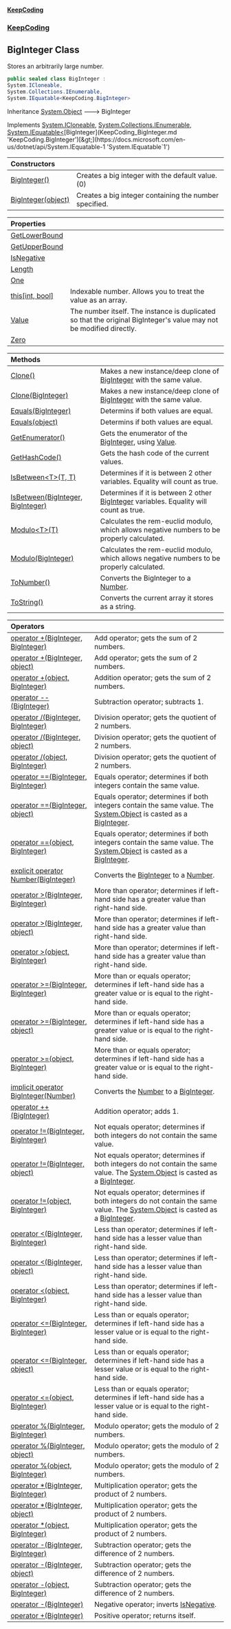 #### [KeepCoding](index.md 'index')
### [KeepCoding](KeepCoding.md 'KeepCoding')
## BigInteger Class
Stores an arbitrarily large number.  
```csharp
public sealed class BigInteger :
System.ICloneable,
System.Collections.IEnumerable,
System.IEquatable<KeepCoding.BigInteger>
```

Inheritance [System.Object](https://docs.microsoft.com/en-us/dotnet/api/System.Object 'System.Object') &#129106; BigInteger  

Implements [System.ICloneable](https://docs.microsoft.com/en-us/dotnet/api/System.ICloneable 'System.ICloneable'), [System.Collections.IEnumerable](https://docs.microsoft.com/en-us/dotnet/api/System.Collections.IEnumerable 'System.Collections.IEnumerable'), [System.IEquatable&lt;](https://docs.microsoft.com/en-us/dotnet/api/System.IEquatable-1 'System.IEquatable`1')[BigInteger](KeepCoding_BigInteger.md 'KeepCoding.BigInteger')[&gt;](https://docs.microsoft.com/en-us/dotnet/api/System.IEquatable-1 'System.IEquatable`1')  

| Constructors | |
| :--- | :--- |
| [BigInteger()](KeepCoding_BigInteger_BigInteger().md 'KeepCoding.BigInteger.BigInteger()') | Creates a big integer with the default value. (0)<br/> |
| [BigInteger(object)](KeepCoding_BigInteger_BigInteger(object).md 'KeepCoding.BigInteger.BigInteger(object)') | Creates a big integer containing the number specified.<br/> |

| Properties | |
| :--- | :--- |
| [GetLowerBound](KeepCoding_BigInteger_GetLowerBound.md 'KeepCoding.BigInteger.GetLowerBound') |  |
| [GetUpperBound](KeepCoding_BigInteger_GetUpperBound.md 'KeepCoding.BigInteger.GetUpperBound') |  |
| [IsNegative](KeepCoding_BigInteger_IsNegative.md 'KeepCoding.BigInteger.IsNegative') |  |
| [Length](KeepCoding_BigInteger_Length.md 'KeepCoding.BigInteger.Length') |  |
| [One](KeepCoding_BigInteger_One.md 'KeepCoding.BigInteger.One') |  |
| [this[int, bool]](KeepCoding_BigInteger_this_int_bool_.md 'KeepCoding.BigInteger.this[int, bool]') | Indexable number. Allows you to treat the value as an array.<br/> |
| [Value](KeepCoding_BigInteger_Value.md 'KeepCoding.BigInteger.Value') | The number itself. The instance is duplicated so that the original BigInteger's value may not be modified directly.<br/> |
| [Zero](KeepCoding_BigInteger_Zero.md 'KeepCoding.BigInteger.Zero') |  |

| Methods | |
| :--- | :--- |
| [Clone()](KeepCoding_BigInteger_Clone().md 'KeepCoding.BigInteger.Clone()') | Makes a new instance/deep clone of [BigInteger](KeepCoding_BigInteger.md 'KeepCoding.BigInteger') with the same value.<br/> |
| [Clone(BigInteger)](KeepCoding_BigInteger_Clone(KeepCoding_BigInteger).md 'KeepCoding.BigInteger.Clone(KeepCoding.BigInteger)') | Makes a new instance/deep clone of [BigInteger](KeepCoding_BigInteger.md 'KeepCoding.BigInteger') with the same value.<br/> |
| [Equals(BigInteger)](KeepCoding_BigInteger_Equals(KeepCoding_BigInteger).md 'KeepCoding.BigInteger.Equals(KeepCoding.BigInteger)') | Determins if both values are equal.<br/> |
| [Equals(object)](KeepCoding_BigInteger_Equals(object).md 'KeepCoding.BigInteger.Equals(object)') | Determins if both values are equal.<br/> |
| [GetEnumerator()](KeepCoding_BigInteger_GetEnumerator().md 'KeepCoding.BigInteger.GetEnumerator()') | Gets the enumerator of the [BigInteger](KeepCoding_BigInteger.md 'KeepCoding.BigInteger'), using [Value](KeepCoding_BigInteger_Value.md 'KeepCoding.BigInteger.Value').<br/> |
| [GetHashCode()](KeepCoding_BigInteger_GetHashCode().md 'KeepCoding.BigInteger.GetHashCode()') | Gets the hash code of the current values.<br/> |
| [IsBetween&lt;T&gt;(T, T)](KeepCoding_BigInteger_IsBetween_T_(T_T).md 'KeepCoding.BigInteger.IsBetween&lt;T&gt;(T, T)') | Determines if it is between 2 other variables. Equality will count as true.<br/> |
| [IsBetween(BigInteger, BigInteger)](KeepCoding_BigInteger_IsBetween(KeepCoding_BigInteger_KeepCoding_BigInteger).md 'KeepCoding.BigInteger.IsBetween(KeepCoding.BigInteger, KeepCoding.BigInteger)') | Determines if it is between 2 other [BigInteger](KeepCoding_BigInteger.md 'KeepCoding.BigInteger') variables. Equality will count as true.<br/> |
| [Modulo&lt;T&gt;(T)](KeepCoding_BigInteger_Modulo_T_(T).md 'KeepCoding.BigInteger.Modulo&lt;T&gt;(T)') | Calculates the rem-euclid modulo, which allows negative numbers to be properly calculated.<br/> |
| [Modulo(BigInteger)](KeepCoding_BigInteger_Modulo(KeepCoding_BigInteger).md 'KeepCoding.BigInteger.Modulo(KeepCoding.BigInteger)') | Calculates the rem-euclid modulo, which allows negative numbers to be properly calculated.<br/> |
| [ToNumber()](KeepCoding_BigInteger_ToNumber().md 'KeepCoding.BigInteger.ToNumber()') | Converts the BigInteger to a [Number](KeepCoding_Number.md 'KeepCoding.Number').<br/> |
| [ToString()](KeepCoding_BigInteger_ToString().md 'KeepCoding.BigInteger.ToString()') | Converts the current array it stores as a string.<br/> |

| Operators | |
| :--- | :--- |
| [operator +(BigInteger, BigInteger)](KeepCoding_BigInteger_op_Addition(KeepCoding_BigInteger_KeepCoding_BigInteger).md 'KeepCoding.BigInteger.op_Addition(KeepCoding.BigInteger, KeepCoding.BigInteger)') | Add operator; gets the sum of 2 numbers.<br/> |
| [operator +(BigInteger, object)](KeepCoding_BigInteger_op_Addition(KeepCoding_BigInteger_object).md 'KeepCoding.BigInteger.op_Addition(KeepCoding.BigInteger, object)') | Add operator; gets the sum of 2 numbers.<br/> |
| [operator +(object, BigInteger)](KeepCoding_BigInteger_op_Addition(object_KeepCoding_BigInteger).md 'KeepCoding.BigInteger.op_Addition(object, KeepCoding.BigInteger)') | Addition operator; gets the sum of 2 numbers.<br/> |
| [operator --(BigInteger)](KeepCoding_BigInteger_op_Decrement(KeepCoding_BigInteger).md 'KeepCoding.BigInteger.op_Decrement(KeepCoding.BigInteger)') | Subtraction operator; subtracts 1.<br/> |
| [operator /(BigInteger, BigInteger)](KeepCoding_BigInteger_op_Division(KeepCoding_BigInteger_KeepCoding_BigInteger).md 'KeepCoding.BigInteger.op_Division(KeepCoding.BigInteger, KeepCoding.BigInteger)') | Division operator; gets the quotient of 2 numbers.<br/> |
| [operator /(BigInteger, object)](KeepCoding_BigInteger_op_Division(KeepCoding_BigInteger_object).md 'KeepCoding.BigInteger.op_Division(KeepCoding.BigInteger, object)') | Division operator; gets the quotient of 2 numbers.<br/> |
| [operator /(object, BigInteger)](KeepCoding_BigInteger_op_Division(object_KeepCoding_BigInteger).md 'KeepCoding.BigInteger.op_Division(object, KeepCoding.BigInteger)') | Division operator; gets the quotient of 2 numbers.<br/> |
| [operator ==(BigInteger, BigInteger)](KeepCoding_BigInteger_op_Equality(KeepCoding_BigInteger_KeepCoding_BigInteger).md 'KeepCoding.BigInteger.op_Equality(KeepCoding.BigInteger, KeepCoding.BigInteger)') | Equals operator; determines if both integers contain the same value.<br/> |
| [operator ==(BigInteger, object)](KeepCoding_BigInteger_op_Equality(KeepCoding_BigInteger_object).md 'KeepCoding.BigInteger.op_Equality(KeepCoding.BigInteger, object)') | Equals operator; determines if both integers contain the same value. The [System.Object](https://docs.microsoft.com/en-us/dotnet/api/System.Object 'System.Object') is casted as a [BigInteger](KeepCoding_BigInteger.md 'KeepCoding.BigInteger').<br/> |
| [operator ==(object, BigInteger)](KeepCoding_BigInteger_op_Equality(object_KeepCoding_BigInteger).md 'KeepCoding.BigInteger.op_Equality(object, KeepCoding.BigInteger)') | Equals operator; determines if both integers contain the same value. The [System.Object](https://docs.microsoft.com/en-us/dotnet/api/System.Object 'System.Object') is casted as a [BigInteger](KeepCoding_BigInteger.md 'KeepCoding.BigInteger').<br/> |
| [explicit operator Number(BigInteger)](KeepCoding_BigInteger_op_ExplicitKeepCoding_Number(KeepCoding_BigInteger).md 'KeepCoding.BigInteger.op_Explicit KeepCoding.Number(KeepCoding.BigInteger)') | Converts the [BigInteger](KeepCoding_BigInteger.md 'KeepCoding.BigInteger') to a [Number](KeepCoding_Number.md 'KeepCoding.Number').<br/> |
| [operator &gt;(BigInteger, BigInteger)](KeepCoding_BigInteger_op_GreaterThan(KeepCoding_BigInteger_KeepCoding_BigInteger).md 'KeepCoding.BigInteger.op_GreaterThan(KeepCoding.BigInteger, KeepCoding.BigInteger)') | More than operator; determines if left-hand side has a greater value than right-hand side.<br/> |
| [operator &gt;(BigInteger, object)](KeepCoding_BigInteger_op_GreaterThan(KeepCoding_BigInteger_object).md 'KeepCoding.BigInteger.op_GreaterThan(KeepCoding.BigInteger, object)') | More than operator; determines if left-hand side has a greater value than right-hand side.<br/> |
| [operator &gt;(object, BigInteger)](KeepCoding_BigInteger_op_GreaterThan(object_KeepCoding_BigInteger).md 'KeepCoding.BigInteger.op_GreaterThan(object, KeepCoding.BigInteger)') | More than operator; determines if left-hand side has a greater value than right-hand side.<br/> |
| [operator &gt;=(BigInteger, BigInteger)](KeepCoding_BigInteger_op_GreaterThanOrEqual(KeepCoding_BigInteger_KeepCoding_BigInteger).md 'KeepCoding.BigInteger.op_GreaterThanOrEqual(KeepCoding.BigInteger, KeepCoding.BigInteger)') | More than or equals operator; determines if left-hand side has a greater value or is equal to the right-hand side.<br/> |
| [operator &gt;=(BigInteger, object)](KeepCoding_BigInteger_op_GreaterThanOrEqual(KeepCoding_BigInteger_object).md 'KeepCoding.BigInteger.op_GreaterThanOrEqual(KeepCoding.BigInteger, object)') | More than or equals operator; determines if left-hand side has a greater value or is equal to the right-hand side.<br/> |
| [operator &gt;=(object, BigInteger)](KeepCoding_BigInteger_op_GreaterThanOrEqual(object_KeepCoding_BigInteger).md 'KeepCoding.BigInteger.op_GreaterThanOrEqual(object, KeepCoding.BigInteger)') | More than or equals operator; determines if left-hand side has a greater value or is equal to the right-hand side.<br/> |
| [implicit operator BigInteger(Number)](KeepCoding_BigInteger_op_ImplicitKeepCoding_BigInteger(KeepCoding_Number).md 'KeepCoding.BigInteger.op_Implicit KeepCoding.BigInteger(KeepCoding.Number)') | Converts the [Number](KeepCoding_Number.md 'KeepCoding.Number') to a [BigInteger](KeepCoding_BigInteger.md 'KeepCoding.BigInteger').<br/> |
| [operator ++(BigInteger)](KeepCoding_BigInteger_op_Increment(KeepCoding_BigInteger).md 'KeepCoding.BigInteger.op_Increment(KeepCoding.BigInteger)') | Addition operator; adds 1.<br/> |
| [operator !=(BigInteger, BigInteger)](KeepCoding_BigInteger_op_Inequality(KeepCoding_BigInteger_KeepCoding_BigInteger).md 'KeepCoding.BigInteger.op_Inequality(KeepCoding.BigInteger, KeepCoding.BigInteger)') | Not equals operator; determines if both integers do not contain the same value.<br/> |
| [operator !=(BigInteger, object)](KeepCoding_BigInteger_op_Inequality(KeepCoding_BigInteger_object).md 'KeepCoding.BigInteger.op_Inequality(KeepCoding.BigInteger, object)') | Not equals operator; determines if both integers do not contain the same value. The [System.Object](https://docs.microsoft.com/en-us/dotnet/api/System.Object 'System.Object') is casted as a [BigInteger](KeepCoding_BigInteger.md 'KeepCoding.BigInteger').<br/> |
| [operator !=(object, BigInteger)](KeepCoding_BigInteger_op_Inequality(object_KeepCoding_BigInteger).md 'KeepCoding.BigInteger.op_Inequality(object, KeepCoding.BigInteger)') | Not equals operator; determines if both integers do not contain the same value. The [System.Object](https://docs.microsoft.com/en-us/dotnet/api/System.Object 'System.Object') is casted as a [BigInteger](KeepCoding_BigInteger.md 'KeepCoding.BigInteger').<br/> |
| [operator &lt;(BigInteger, BigInteger)](KeepCoding_BigInteger_op_LessThan(KeepCoding_BigInteger_KeepCoding_BigInteger).md 'KeepCoding.BigInteger.op_LessThan(KeepCoding.BigInteger, KeepCoding.BigInteger)') | Less than operator; determines if left-hand side has a lesser value than right-hand side.<br/> |
| [operator &lt;(BigInteger, object)](KeepCoding_BigInteger_op_LessThan(KeepCoding_BigInteger_object).md 'KeepCoding.BigInteger.op_LessThan(KeepCoding.BigInteger, object)') | Less than operator; determines if left-hand side has a lesser value than right-hand side.<br/> |
| [operator &lt;(object, BigInteger)](KeepCoding_BigInteger_op_LessThan(object_KeepCoding_BigInteger).md 'KeepCoding.BigInteger.op_LessThan(object, KeepCoding.BigInteger)') | Less than operator; determines if left-hand side has a lesser value than right-hand side.<br/> |
| [operator &lt;=(BigInteger, BigInteger)](KeepCoding_BigInteger_op_LessThanOrEqual(KeepCoding_BigInteger_KeepCoding_BigInteger).md 'KeepCoding.BigInteger.op_LessThanOrEqual(KeepCoding.BigInteger, KeepCoding.BigInteger)') | Less than or equals operator; determines if left-hand side has a lesser value or is equal to the right-hand side.<br/> |
| [operator &lt;=(BigInteger, object)](KeepCoding_BigInteger_op_LessThanOrEqual(KeepCoding_BigInteger_object).md 'KeepCoding.BigInteger.op_LessThanOrEqual(KeepCoding.BigInteger, object)') | Less than or equals operator; determines if left-hand side has a lesser value or is equal to the right-hand side.<br/> |
| [operator &lt;=(object, BigInteger)](KeepCoding_BigInteger_op_LessThanOrEqual(object_KeepCoding_BigInteger).md 'KeepCoding.BigInteger.op_LessThanOrEqual(object, KeepCoding.BigInteger)') | Less than or equals operator; determines if left-hand side has a lesser value or is equal to the right-hand side.<br/> |
| [operator %(BigInteger, BigInteger)](KeepCoding_BigInteger_op_Modulus(KeepCoding_BigInteger_KeepCoding_BigInteger).md 'KeepCoding.BigInteger.op_Modulus(KeepCoding.BigInteger, KeepCoding.BigInteger)') | Modulo operator; gets the modulo of 2 numbers.<br/> |
| [operator %(BigInteger, object)](KeepCoding_BigInteger_op_Modulus(KeepCoding_BigInteger_object).md 'KeepCoding.BigInteger.op_Modulus(KeepCoding.BigInteger, object)') | Modulo operator; gets the modulo of 2 numbers.<br/> |
| [operator %(object, BigInteger)](KeepCoding_BigInteger_op_Modulus(object_KeepCoding_BigInteger).md 'KeepCoding.BigInteger.op_Modulus(object, KeepCoding.BigInteger)') | Modulo operator; gets the modulo of 2 numbers.<br/> |
| [operator *(BigInteger, BigInteger)](KeepCoding_BigInteger_op_Multiply(KeepCoding_BigInteger_KeepCoding_BigInteger).md 'KeepCoding.BigInteger.op_Multiply(KeepCoding.BigInteger, KeepCoding.BigInteger)') | Multiplication operator; gets the product of 2 numbers.<br/> |
| [operator *(BigInteger, object)](KeepCoding_BigInteger_op_Multiply(KeepCoding_BigInteger_object).md 'KeepCoding.BigInteger.op_Multiply(KeepCoding.BigInteger, object)') | Multiplication operator; gets the product of 2 numbers.<br/> |
| [operator *(object, BigInteger)](KeepCoding_BigInteger_op_Multiply(object_KeepCoding_BigInteger).md 'KeepCoding.BigInteger.op_Multiply(object, KeepCoding.BigInteger)') | Multiplication operator; gets the product of 2 numbers.<br/> |
| [operator -(BigInteger, BigInteger)](KeepCoding_BigInteger_op_Subtraction(KeepCoding_BigInteger_KeepCoding_BigInteger).md 'KeepCoding.BigInteger.op_Subtraction(KeepCoding.BigInteger, KeepCoding.BigInteger)') | Subtraction operator; gets the difference of 2 numbers.<br/> |
| [operator -(BigInteger, object)](KeepCoding_BigInteger_op_Subtraction(KeepCoding_BigInteger_object).md 'KeepCoding.BigInteger.op_Subtraction(KeepCoding.BigInteger, object)') | Subtraction operator; gets the difference of 2 numbers.<br/> |
| [operator -(object, BigInteger)](KeepCoding_BigInteger_op_Subtraction(object_KeepCoding_BigInteger).md 'KeepCoding.BigInteger.op_Subtraction(object, KeepCoding.BigInteger)') | Subtraction operator; gets the difference of 2 numbers.<br/> |
| [operator -(BigInteger)](KeepCoding_BigInteger_op_UnaryNegation(KeepCoding_BigInteger).md 'KeepCoding.BigInteger.op_UnaryNegation(KeepCoding.BigInteger)') | Negative operator; inverts [IsNegative](KeepCoding_BigInteger_IsNegative.md 'KeepCoding.BigInteger.IsNegative').<br/> |
| [operator +(BigInteger)](KeepCoding_BigInteger_op_UnaryPlus(KeepCoding_BigInteger).md 'KeepCoding.BigInteger.op_UnaryPlus(KeepCoding.BigInteger)') | Positive operator; returns itself.<br/> |
